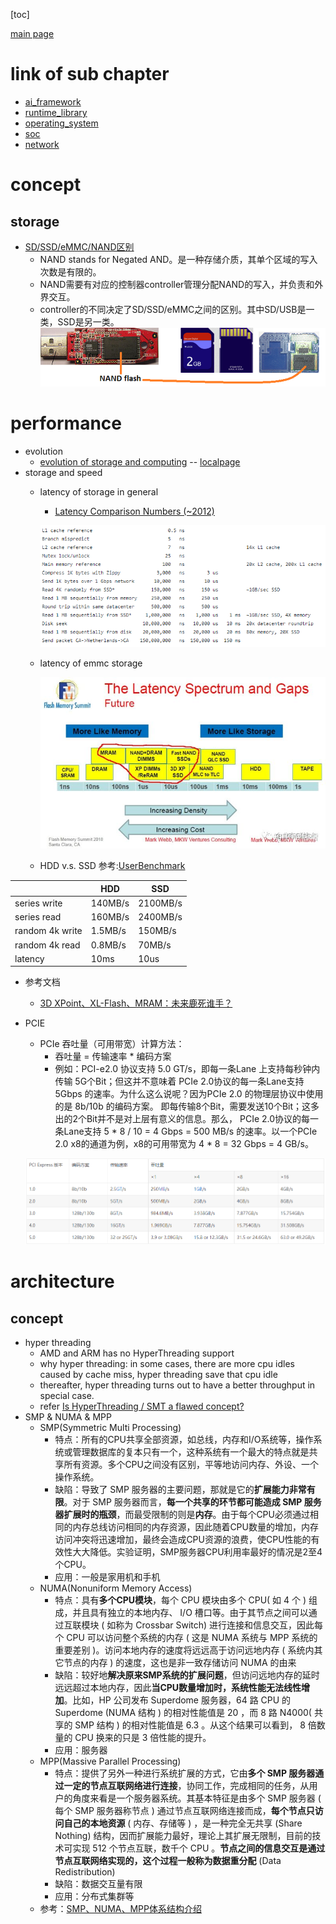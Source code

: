 
[toc]

[main page](../entry.md)

# link of sub chapter

* [ai_framework](./ai_framework.md)
* [runtime_library](./runtime_library.md)
* [operating_system](./operating_system.md)
* [soc](./soc.md)
* [network](./network.md)

# concept

## storage

* [SD/SSD/eMMC/NAND区别](https://superuser.com/questions/594357/ssd-sd-emmc-raw-nand-what-are-the-differences)
    * NAND stands for Negated AND。是一种存储介质，其单个区域的写入次数是有限的。
    * NAND需要有对应的控制器controller管理分配NAND的写入，并负责和外界交互。
    * controller的不同决定了SD/SSD/eMMC之间的区别。其中SD/USB是一类，SSD是另一类。
    ![nand](./data/system/nand.png)

# performance

* evolution
    * [evolution of storage and computing](http://pages.experts-exchange.com/processing-power-compared/) -- [localpage](./data/system/Processing%20Power%20Compared.html)
* storage and speed
    * latency of storage in general
        * [Latency Comparison Numbers (~2012)](https://gist.github.com/jboner/2841832)

        ![system_latency.PNG](./data/system/system_latency.PNG)

    * latency of emmc storage

        ![latency of storage](./data/latency_of_each_storage.jpg)

    * HDD v.s. SSD 参考:[UserBenchmark](https://ssd.userbenchmark.com/)
        
||HDD|SSD|
|---|---|---|
|series write|140MB/s|2100MB/s|
|series read|160MB/s|2400MB/s|
|random 4k write|1.5MB/s|150MB/s|
|random 4k read|0.8MB/s|70MB/s|
|latency|10ms|10us|

  * 参考文档
    * [3D XPoint、XL-Flash、MRAM：未来鹿死谁手？](https://zhuanlan.zhihu.com/p/78216825)

* PCIE
    * PCIe 吞吐量（可用带宽）计算方法：
        * 吞吐量 = 传输速率 *  编码方案
        * 例如：PCI-e2.0 协议支持 5.0 GT/s，即每一条Lane 上支持每秒钟内传输 5G个Bit；但这并不意味着 PCIe 2.0协议的每一条Lane支持 5Gbps 的速率。为什么这么说呢？因为PCIe 2.0 的物理层协议中使用的是 8b/10b 的编码方案。 即每传输8个Bit，需要发送10个Bit；这多出的2个Bit并不是对上层有意义的信息。那么， PCIe 2.0协议的每一条Lane支持 5 * 8 / 10 = 4 Gbps = 500 MB/s 的速率。以一个PCIe 2.0 x8的通道为例，x8的可用带宽为 4 * 8 = 32 Gbps = 4 GB/s。

    ![pcie.png](./data/pcie.png)

# architecture

## concept

* hyper threading
  * AMD and ARM has no HyperThreading support
  * why hyper threading: in some cases, there are more cpu idles caused by cache miss, hyper threading save that cpu idle
  * thereafter, hyper threading turns out to have a better throughput in special case.
  * refer [Is HyperThreading / SMT a flawed concept?](https://stackoverflow.com/questions/23078766/is-hyperthreading-smt-a-flawed-concept)
* SMP & NUMA & MPP
    * SMP(Symmetric Multi Processing)
        * 特点：所有的CPU共享全部资源，如总线，内存和I/O系统等，操作系统或管理数据库的复本只有一个，这种系统有一个最大的特点就是共享所有资源。多个CPU之间没有区别，平等地访问内存、外设、一个操作系统。
        * 缺陷：导致了 SMP 服务器的主要问题，那就是它的**扩展能力非常有限**。对于 SMP 服务器而言，**每一个共享的环节都可能造成 SMP 服务器扩展时的瓶颈**，而最受限制的则是**内存**。由于每个CPU必须通过相同的内存总线访问相同的内存资源，因此随着CPU数量的增加，内存访问冲突将迅速增加，最终会造成CPU资源的浪费，使CPU性能的有效性大大降低。实验证明，SMP服务器CPU利用率最好的情况是2至4个CPU。
        * 应用：一般是家用机和手机
    * NUMA(Nonuniform Memory Access)
        * 特点：具有**多个CPU模块**，每个 CPU 模块由多个 CPU( 如 4 个 ) 组成，并且具有独立的本地内存、 I/O 槽口等。由于其节点之间可以通过互联模块 ( 如称为 Crossbar Switch) 进行连接和信息交互，因此每个 CPU 可以访问整个系统的内存 ( 这是 NUMA 系统与 MPP 系统的重要差别 )。访问本地内存的速度将远远高于访问远地内存 ( 系统内其它节点的内存 ) 的速度，这也是非一致存储访问 NUMA 的由来
        * 缺陷：较好地**解决原来SMP系统的扩展问题**，但访问远地内存的延时远远超过本地内存，因此**当CPU数量增加时，系统性能无法线性增加**。比如，HP 公司发布 Superdome 服务器，64 路 CPU 的 Superdome (NUMA 结构 ) 的相对性能值是 20 ，而 8 路 N4000( 共享的 SMP 结构 ) 的相对性能值是 6.3 。从这个结果可以看到， 8 倍数量的 CPU 换来的只是 3 倍性能的提升。
        * 应用：服务器
    * MPP(Massive Parallel Processing)
        * 特点：提供了另外一种进行系统扩展的方式，它由**多个 SMP 服务器通过一定的节点互联网络进行连接**，协同工作，完成相同的任务，从用户的角度来看是一个服务器系统。其基本特征是由多个 SMP 服务器 ( 每个 SMP 服务器称节点 ) 通过节点互联网络连接而成，**每个节点只访问自己的本地资源** ( 内存、存储等 ) ，是一种完全无共享 (Share Nothing) 结构，因而扩展能力最好，理论上其扩展无限制，目前的技术可实现 512 个节点互联，数千个 CPU 。**节点之间的信息交互是通过节点互联网络实现的，这个过程一般称为数据重分配** (Data Redistribution)
        * 缺陷：数据交互量有限
        * 应用：分布式集群等
    * 参考：[SMP、NUMA、MPP体系结构介绍](https://www.cnblogs.com/yubo/archive/2010/04/23/1718810.html)